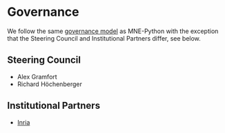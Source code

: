 # Governance

We follow the same [governance model](https://mne.tools/dev/overview/governance.html) as MNE-Python
with the exception that the Steering Council and Institutional Partners differ, see below.

## Steering Council

- Alex Gramfort
- Richard Höchenberger

## Institutional Partners

- [Inria](https://www.inria.fr/)
